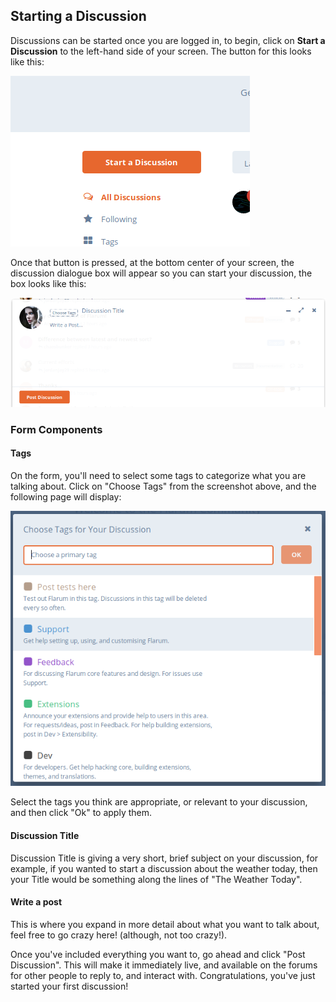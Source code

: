 ## Starting a Discussion

Discussions can be started once you are logged in, to begin, click on **Start a Discussion** to the left-hand side of your screen. The button for this looks like this:

![SS - Start a discussion button](687474703a2f2f692e696d6775722e636f6d2f3273757538696c2e706e67.png)

Once that button is pressed, at the bottom center of your screen, the discussion dialogue box will appear so you can start your discussion, the box looks like this:

![SS - Dialogue box bottom](687474703a2f2f692e696d6775722e636f6d2f495049527356512e706e67.png)

### Form Components

#### Tags

On the form, you'll need to select some tags to categorize what you are talking about. Click on "Choose Tags" from the screenshot above, and the following page will display:

![SS - Tag screen](687474703a2f2f692e696d6775722e636f6d2f5662794e6e375a2e706e67.png)

Select the tags you think are appropriate, or relevant to your discussion, and then click "Ok" to apply them.

#### Discussion Title

Discussion Title is giving a very short, brief subject on your discussion, for example, if you wanted to start a discussion about the weather today, then your Title would be something along the lines of "The Weather Today".

#### Write a post

This is where you expand in more detail about what you want to talk about, feel free to go crazy here! (although, not too crazy!).

Once you've included everything you want to, go ahead and click "Post Discussion". This will make it immediately live, and available on the forums for other people to reply to, and interact with. Congratulations, you've just started your first discussion!
